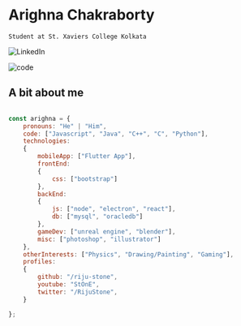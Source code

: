 # Arighna Chakraborty

```Student at St. Xaviers College Kolkata```

![LinkedIn](https://www.linkedin.com/in/arighna-chakraborty-509539113/)

![code](https://media.tenor.co/images/e3b44792cbe73b6e4838f7479bd4e9a2/tenor.gif)

## A bit about me

```javascript

const arighna = {
    pronouns: "He" | "Him",
    code: ["Javascript", "Java", "C++", "C", "Python"],
    technologies: 
    {
        mobileApp: ["Flutter App"],
        frontEnd: 
        {
            css: ["bootstrap"]
        },
        backEnd: 
        {
            js: ["node", "electron", "react"],
            db: ["mysql", "oracledb"]
        },
        gameDev: ["unreal engine", "blender"],
        misc: ["photoshop", "illustrator"]
    },
    otherInterests: ["Physics", "Drawing/Painting", "Gaming"],
    profiles:
    {
        github: "/riju-stone",
        youtube: "StOnE",
        twitter: "/RijuStone",
    }

};
```
